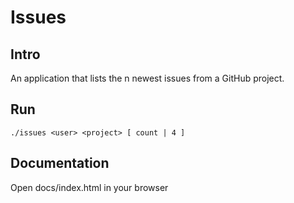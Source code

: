 # Issues

## Intro

An application that lists the n newest issues from a GitHub project.

## Run 

```
./issues <user> <project> [ count | 4 ]
```

## Documentation

Open docs/index.html in your browser